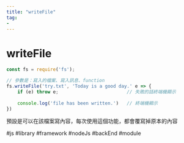 ```yaml
---
title: "writeFile"
tag: 
- 
---
```

# writeFile

```js
const fs = require('fs');

// 參數是：寫入的檔案、寫入訊息、function
fs.writeFile('try.txt', 'Today is a good day.' e => {
	if (e) throw e;							// 失敗的話終端機顯示
	
	console.log('file has been written.')	// 終端機顯示
})
```
預設是可以在該檔案寫內容，每次使用這個功能，都會覆寫掉原本的內容


#js #library #framework #nodeJs #backEnd #module